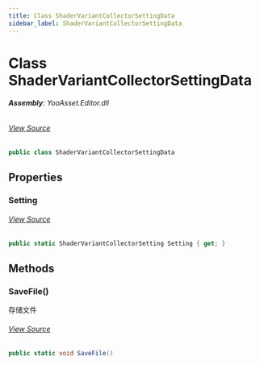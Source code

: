```yaml
---
title: Class ShaderVariantCollectorSettingData
sidebar_label: ShaderVariantCollectorSettingData
---
```

# Class ShaderVariantCollectorSettingData


###### **Assembly**: YooAsset.Editor.dll
###### [View Source](https://github.com/tuyoogame/YooAsset/blob/main/Assets/YooAsset/Editor/ShaderVariantCollector/ShaderVariantCollectorSettingData.cs#L10)
```csharp title="Declaration"
public class ShaderVariantCollectorSettingData
```
## Properties
### Setting

###### [View Source](https://github.com/tuyoogame/YooAsset/blob/main/Assets/YooAsset/Editor/ShaderVariantCollector/ShaderVariantCollectorSettingData.cs#L13)
```csharp title="Declaration"
public static ShaderVariantCollectorSetting Setting { get; }
```
## Methods
### SaveFile()
存储文件
###### [View Source](https://github.com/tuyoogame/YooAsset/blob/main/Assets/YooAsset/Editor/ShaderVariantCollector/ShaderVariantCollectorSettingData.cs#L34)
```csharp title="Declaration"
public static void SaveFile()
```
